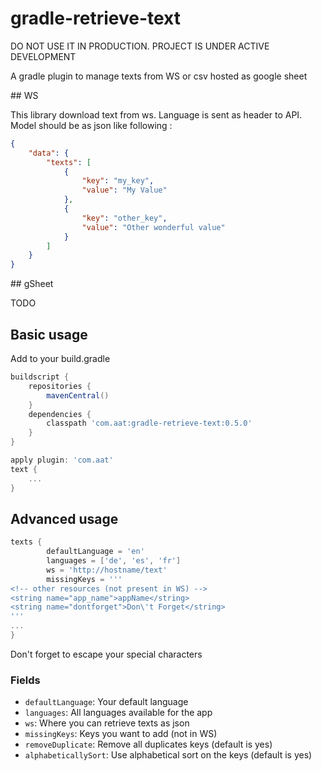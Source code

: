 # gradle-retrieve-text

DO NOT USE IT IN PRODUCTION. PROJECT IS UNDER ACTIVE DEVELOPMENT

A gradle plugin to manage texts from WS or csv hosted as google sheet

## WS

This library download text from ws. Language is sent as header to API. Model should be as json like following :

```json
{
    "data": {
        "texts": [
            {
                "key": "my_key",
                "value": "My Value"
            },
            {
                "key": "other_key",
                "value": "Other wonderful value"
            }
        ]
    }
}
```

## gSheet

TODO

## Basic usage

Add to your build.gradle

```gradle
buildscript {
    repositories {
        mavenCentral()
    }
    dependencies {
        classpath 'com.aat:gradle-retrieve-text:0.5.0'
    }
}

apply plugin: 'com.aat'
text {
    ...
}
```

## Advanced usage

```gradle
texts {
        defaultLanguage = 'en'
        languages = ['de', 'es', 'fr']
        ws = 'http://hostname/text'
        missingKeys = '''
<!-- other resources (not present in WS) -->
<string name="app_name">appName</string>
<string name="dontforget">Don\'t Forget</string>
'''
...
}
```

Don't forget to escape your special characters

### Fields
* `defaultLanguage`: Your default language
* `languages`: All languages available for the app
* `ws`: Where you can retrieve texts as json
* `missingKeys`: Keys you want to add (not in WS)
* `removeDuplicate`: Remove all duplicates keys (default is yes)
* `alphabeticallySort`: Use alphabetical sort on the keys (default is yes)


